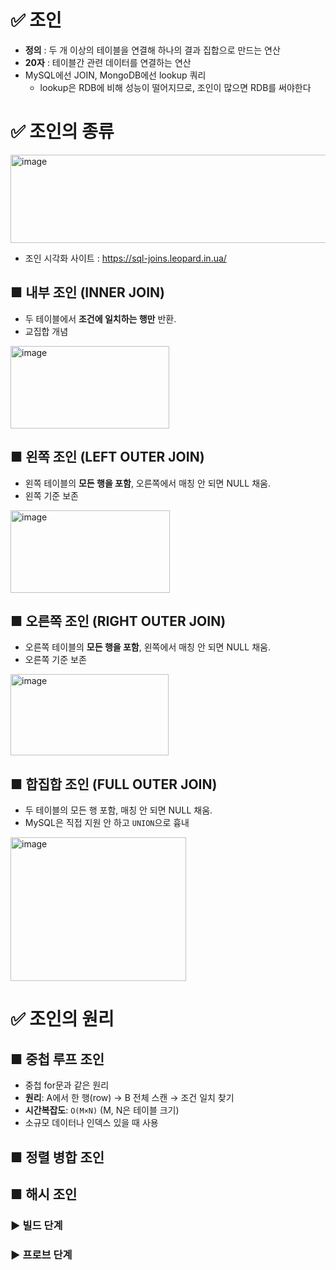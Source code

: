# ✅ 조인
- **정의** : 두 개 이상의 테이블을 연결해 하나의 결과 집합으로 만드는 연산
- **20자** : 테이블간 관련 데이터를 연결하는 연산
- MySQL에선 JOIN, MongoDB에선 lookup 쿼리
  - lookup은 RDB에 비해 성능이 떨어지므로, 조인이 많으면 RDB를 써야한다
# ✅ 조인의 종류
<img width="605" height="141" alt="image" src="https://github.com/user-attachments/assets/c17ae2ee-e861-40f8-8aa4-c56f16864f15" />

- 조인 시각화 사이트  : https://sql-joins.leopard.in.ua/
## ■ 내부 조인 (INNER JOIN)
- 두 테이블에서 **조건에 일치하는 행만** 반환.
- 교집합 개념
<img width="254" height="132" alt="image" src="https://github.com/user-attachments/assets/86eb11fc-bc5f-4c2a-a66e-f41c67c84a91" />

## ■ 왼쪽 조인 (LEFT OUTER JOIN)
- 왼쪽 테이블의 **모든 행을 포함**, 오른쪽에서 매칭 안 되면 NULL 채움.
- 왼쪽 기준 보존
<img width="255" height="132" alt="image" src="https://github.com/user-attachments/assets/89cd1be1-c1c6-42c6-b562-ce38b80c3dd8" />

## ■ 오른쪽 조인 (RIGHT OUTER JOIN)
- 오른쪽 테이블의 **모든 행을 포함**, 왼쪽에서 매칭 안 되면 NULL 채움.
- 오른쪽 기준 보존
<img width="253" height="130" alt="image" src="https://github.com/user-attachments/assets/9d84165e-2f06-45e7-ac14-abb0d7a2062e" />

## ■ 합집합 조인 (FULL OUTER JOIN)
- 두 테이블의 모든 행 포함, 매칭 안 되면 NULL 채움.
- MySQL은 직접 지원 안 하고 `UNION`으로 흉내
<img width="281" height="230" alt="image" src="https://github.com/user-attachments/assets/fe0ae808-e806-4e29-8d58-98bd9aa1a7f3" />

# ✅ 조인의 원리
## ■ 중첩 루프 조인
- 중첩 for문과 같은 원리
- **원리**: A에서 한 행(row) → B 전체 스캔 → 조건 일치 찾기
- **시간복잡도**: `O(M×N)` (M, N은 테이블 크기)
- 소규모 데이터나 인덱스 있을 때 사용
## ■ 정렬 병합 조인
## ■ 해시 조인
### ▶ 빌드 단계
### ▶ 프로브 단계

